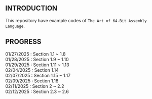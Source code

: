 ## INTRODUCTION
This repository have example codes of `The Art of 64-Bit Assembly Language`.

## PROGRESS
01/27/2025 : Section 1.1 ~ 1.8  
01/28/2025 : Section 1.9 ~ 1.10  
01/29/2025 : Section 1.11 ~ 1.13  
02/04/2025 : Section 1.14  
02/07/2025 : Section 1.15 ~ 1.17  
02/09/2025 : Section 1.18  
02/11/2025 : Section 2 ~ 2.2  
02/12/2025 : Section 2.3 ~ 2.6  
